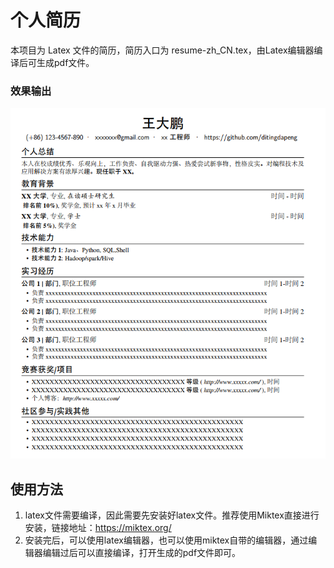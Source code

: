 # 个人简历

本项目为 Latex 文件的简历，简历入口为 resume-zh_CN.tex，由Latex编辑器编译后可生成pdf文件。



### 效果输出

![image](./resume-example.png)



## 使用方法

1. latex文件需要编译，因此需要先安装好latex文件。推荐使用Miktex直接进行安装，链接地址：https://miktex.org/
2. 安装完后，可以使用latex编辑器，也可以使用miktex自带的编辑器，通过编辑器编辑过后可以直接编译，打开生成的pdf文件即可。
